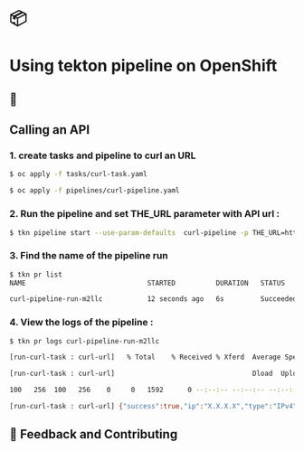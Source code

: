 # 📦 
# Using tekton pipeline on OpenShift

## 🚀 
## Calling an API

### 1. create tasks and pipeline to curl an URL

```bash
$ oc apply -f tasks/curl-task.yaml

$ oc apply -f pipelines/curl-pipeline.yaml
```

### 2. Run the pipeline and set THE_URL parameter with API url :

```bash
$ tkn pipeline start --use-param-defaults  curl-pipeline -p THE_URL=https://api.my-ip.io/v2/ip.json
```

### 3. Find the name of the pipeline run

```bash
$ tkn pr list
NAME                              STARTED          DURATION   STATUS

curl-pipeline-run-m2llc           12 seconds ago   6s         Succeeded
```
### 4. View the logs of the pipeline :

```bash
$ tkn pr logs curl-pipeline-run-m2llc

[run-curl-task : curl-url]   % Total    % Received % Xferd  Average Speed   Time    Time     Time  Current

[run-curl-task : curl-url]                                  Dload  Upload   Total   Spent    Left  Speed

100   256  100   256    0     0   1592      0 --:--:-- --:--:-- --:--:--  1590

[run-curl-task : curl-url] {"success":true,"ip":"X.X.X.X","type":"IPv4","country":{"code":"FR","name":"France"},"region":"Paris","city":"Paris","location":{"lat":48.8558,"lon":2.3494},"timeZone":"Europe/Paris","asn":{"number":16276,"name":"OVH SAS","network":"X.X.X.X/16"}}
```

## 💭 Feedback and Contributing

